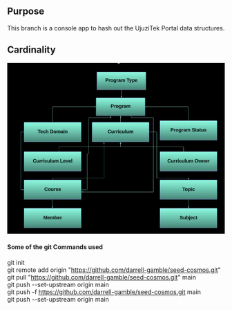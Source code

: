 
## Purpose
This branch is a console app to hash out the UjuziTek Portal data structures.

## Cardinality
![Alt text](<MarkdownImages/PortalERD.jpg>)

#### Some of the git Commands used
git init <br />
git remote add origin "https://github.com/darrell-gamble/seed-cosmos.git" <br />
git pull "https://github.com/darrell-gamble/seed-cosmos.git" main <br />
git push --set-upstream origin main <br />
git push -f https://github.com/darrell-gamble/seed-cosmos.git main <br />
git push --set-upstream origin main <br />

